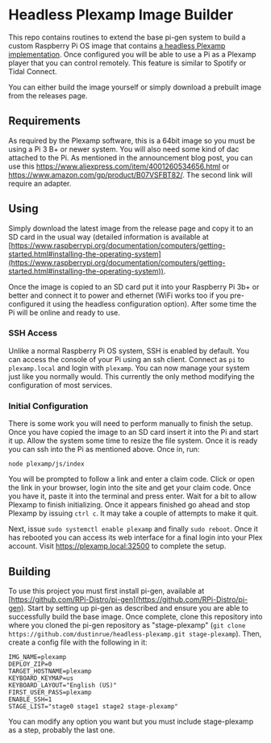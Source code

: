 # Headless Plexamp Image Builder

This repo contains routines to extend the base pi-gen system to build a custom Raspberry Pi OS image that contains [a headless Plexamp implementation](https://forums.plex.tv/t/future-of-plexamp-on-raspberry-pi/717577/161). Once configured you will be able to use a Pi as a Plexamp player that you can control remotely. This feature is similar to Spotify or Tidal Connect.

You can either build the image yourself or simply download a prebuilt image from the releases page.

## Requirements

As required by the Plexamp software, this is a 64bit image so you must be using a Pi 3 B+ or newer system. You will also need some kind of dac attached to the Pi. As mentioned in the announcement blog post, you can use this https://www.aliexpress.com/item/4001260534656.html or https://www.amazon.com/gp/product/B07VSFBT82/. The second link will require an adapter.

## Using

Simply download the latest image from the release page and copy it to an SD card in the usual way (detailed information is available at [https://www.raspberrypi.org/documentation/computers/getting-started.html#installing-the-operating-system](https://www.raspberrypi.org/documentation/computers/getting-started.html#installing-the-operating-system)). 

Once the image is copied to an SD card put it into your Raspberry Pi 3b+ or better and connect it to power and ethernet (WiFi works too if you pre-configured it using the headless configuration option). After some time the Pi will be online and ready to use. 

### SSH Access

Unlike a normal Raspberry Pi OS system, SSH is enabled by default. You can access the console of your Pi using an ssh client. Connect as `pi` to `plexamp.local` and login with `plexamp`. You can now manage your system just like you normally would. This currently the only method modifying the configuration of most services.

### Initial Configuration

There is some work you will need to perform manually to finish the setup. Once you have copied the image to an SD card insert it into the Pi and start it up. Allow the system some time to resize the file system. Once it is ready you can ssh into the Pi as mentioned above. Once in, run:

`node plexamp/js/index`

You will be prompted to follow a link and enter a claim code. Click or open the link in your browser, login into the site and get your claim code. Once you have it, paste it into the terminal and press enter. Wait for a bit to allow Plexamp to finish initializing. Once it appears finished go ahead and stop Plexamp by issuing `ctrl c`. It may take a couple of attempts to make it quit.

Next, issue `sudo systemctl enable plexamp` and finally `sudo reboot`. Once it has rebooted you can access its web interface for a final login into your Plex account. Visit https://plexamp.local:32500 to complete the setup.


## Building

To use this project you must first install pi-gen, available at [https://github.com/RPi-Distro/pi-gen](https://github.com/RPi-Distro/pi-gen). Start by setting up pi-gen as described and ensure you are able to successfully build the base image. Once complete, clone this repository into where you cloned the pi-gen repository as "stage-plexamp" (`git clone https://github.com/dustinrue/headless-plexamp.git stage-plexamp`). Then, create a config file with the following in it:

```
IMG_NAME=plexamp
DEPLOY_ZIP=0
TARGET_HOSTNAME=plexamp
KEYBOARD_KEYMAP=us
KEYBOARD_LAYOUT="English (US)"
FIRST_USER_PASS=plexamp
ENABLE_SSH=1
STAGE_LIST="stage0 stage1 stage2 stage-plexamp"
```

You can modify any option you want but you must include stage-plexamp as a step, probably the last one.

